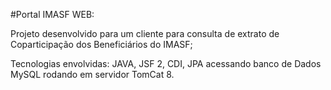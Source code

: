 #Portal IMASF WEB:

Projeto desenvolvido para um cliente para consulta de extrato de Coparticipação dos Beneficiários do IMASF;

Tecnologias envolvidas: JAVA, JSF 2, CDI, JPA acessando banco de Dados MySQL rodando em servidor TomCat 8.
